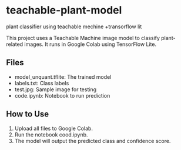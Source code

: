 # teachable-plant-model
plant classifier using teachable mechine +transorflow lit

This project uses a Teachable Machine image model to classify plant-related images.
It runs in Google Colab using TensorFlow Lite.

## Files

- model_unquant.tflite: The trained model
- labels.txt: Class labels
- test.jpg: Sample image for testing
- code.ipynb: Notebook to run prediction

## How to Use

1. Upload all files to Google Colab.
2. Run the notebook cood.ipynb.
3. The model will output the predicted class and confidence score.
